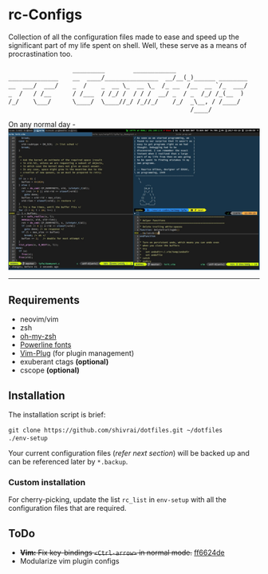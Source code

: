 # rc-Configs
Collection of all the configuration files made to ease and speed up the significant part of my life spent on shell. Well, these serve as a means of procrastination too.

```
                  _________        ____________
______________    __  ____/_______________  __/__(_)______ ________
__  ___/  ___/    _  /    _  __ \_  __ \_  /_ __  /__  __ `/_  ___/
_  /   / /__      / /___  / /_/ /  / / /  __/ _  / _  /_/ /_(__  )
/_/    \___/      \____/  \____//_/ /_//_/    /_/  _\__, / /____/
                                                   /____/
```

On any normal day - <br>
![Workspace-Selection](workspace-selection.png)

---

## Requirements
* neovim/vim
* zsh
* [oh-my-zsh](http://ohmyz.sh/)
* [Powerline fonts](https://github.com/powerline/fonts#powerline-fonts)
* [Vim-Plug](https://github.com/junegunn/vim-plug#installation) (for plugin management)
* exuberant ctags **(optional)**
* cscope **(optional)**

## Installation
The installation script is brief:
```
git clone https://github.com/shivrai/dotfiles.git ~/dotfiles
./env-setup
```
Your current configuration files (_refer next section_) will be backed up and can be referenced later by `*.backup`.

### Custom installation
For cherry-picking, update the list `rc_list` in `env-setup` with all the configuration files that are required.

## ToDo
* ~~**Vim:** Fix key-bindings `<Ctrl-arrow>` in normal mode.~~ [ff6624de](https://github.com/shivrai/dotfiles/commit/ff6624debacbb7cd1b467f74f1c534c616164df9)
* Modularize vim plugin configs

